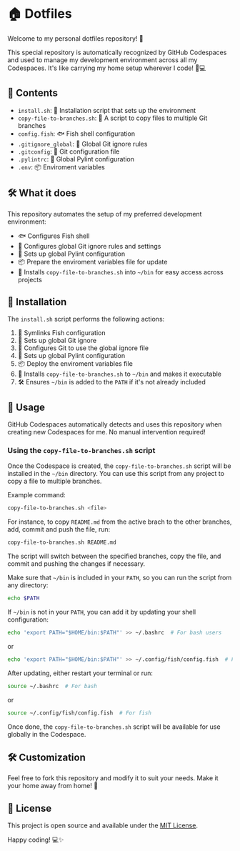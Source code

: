 # 🏠 Dotfiles

Welcome to my personal dotfiles repository! 🎉

This special repository is automatically recognized by GitHub Codespaces and used to manage my development environment across all my Codespaces. It's like carrying my home setup wherever I code! 🧳💻

## 📂 Contents

- `install.sh`: 🚀 Installation script that sets up the environment
- `copy-file-to-branches.sh`: 📄 A script to copy files to multiple Git branches
- `config.fish`: 🐟 Fish shell configuration
- `.gitignore_global`: 🙈 Global Git ignore rules
- `.gitconfig`: 🔧 Git configuration file
- `.pylintrc`: 🐍 Global Pylint configuration
- `.env`: 📦 Enviroment variables

## 🛠 What it does

This repository automates the setup of my preferred development environment:

- 🐟 Configures Fish shell 
- 🔧 Configures global Git ignore rules and settings
- 🐍 Sets up global Pylint configuration
- 📦 Prepare the enviroment variables file for update
- 📄 Installs `copy-file-to-branches.sh` into `~/bin` for easy access across projects

## 🔄 Installation

The `install.sh` script performs the following actions:

1. 🔗 Symlinks Fish configuration
2. 📄 Sets up global Git ignore
3. 🔧 Configures Git to use the global ignore file
4. 🐍 Sets up global Pylint configuration
5. 📦 Deploy the enviroment variables file
6. 📄 Installs `copy-file-to-branches.sh` to `~/bin` and makes it executable
7. 🛠 Ensures `~/bin` is added to the `PATH` if it's not already included

## 🚀 Usage

GitHub Codespaces automatically detects and uses this repository when creating new Codespaces for me. No manual intervention required! 

### Using the `copy-file-to-branches.sh` script

Once the Codespace is created, the `copy-file-to-branches.sh` script will be installed in the `~/bin` directory. You can use this script from any project to copy a file to multiple branches.

Example command:
```bash
copy-file-to-branches.sh <file>
```
For instance, to copy `README.md` from the active brach to the other branches, add, commit and push the file, run:
```bash
copy-file-to-branches.sh README.md
```
The script will switch between the specified branches, copy the file, and commit and pushing the changes if necessary.

Make sure that `~/bin` is included in your `PATH`, so you can run the script from any directory:
```bash
echo $PATH
```
If `~/bin` is not in your `PATH`, you can add it by updating your shell configuration:
```bash
echo 'export PATH="$HOME/bin:$PATH"' >> ~/.bashrc  # For bash users
```
or 
```bash
echo 'export PATH="$HOME/bin:$PATH"' >> ~/.config/fish/config.fish  # For fish users
```
After updating, either restart your terminal or run:
```bash
source ~/.bashrc  # For bash
```
or
```bash
source ~/.config/fish/config.fish  # For fish
```
Once done, the `copy-file-to-branches.sh` script will be available for use globally in the Codespace.

## 🛠 Customization

Feel free to fork this repository and modify it to suit your needs. Make it your home away from home! 🏡

## 📝 License

This project is open source and available under the [MIT License](LICENSE).

Happy coding! 💻✨
